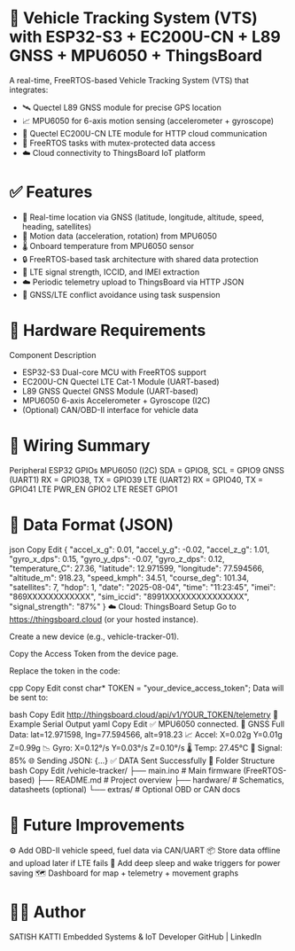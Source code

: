 # 🚗 Vehicle Tracking System (VTS) with ESP32-S3 + EC200U-CN + L89 GNSS + MPU6050 + ThingsBoard
A real-time, FreeRTOS-based Vehicle Tracking System (VTS) that integrates:

- 🛰️ Quectel L89 GNSS module for precise GPS location
- 📈 MPU6050 for 6-axis motion sensing (accelerometer + gyroscope)
- 📡 Quectel EC200U-CN LTE module for HTTP cloud communication
- 🔁 FreeRTOS tasks with mutex-protected data access
- ☁️ Cloud connectivity to ThingsBoard IoT platform

# ✅ Features
- 📍 Real-time location via GNSS (latitude, longitude, altitude, speed, heading, satellites)
- 📐 Motion data (acceleration, rotation) from MPU6050
- 🌡️ Onboard temperature from MPU6050 sensor
- 🔒 FreeRTOS-based task architecture with shared data protection
- 📶 LTE signal strength, ICCID, and IMEI extraction
- ☁️ Periodic telemetry upload to ThingsBoard via HTTP JSON
- 🔁 GNSS/LTE conflict avoidance using task suspension

# 🧩 Hardware Requirements
Component	Description
- ESP32-S3	Dual-core MCU with FreeRTOS support
- EC200U-CN	Quectel LTE Cat-1 Module (UART-based)
- L89 GNSS	Quectel GNSS Module (UART-based)
- MPU6050	6-axis Accelerometer + Gyroscope (I2C)
- (Optional)	CAN/OBD-II interface for vehicle data

# 📐 Wiring Summary
Peripheral	ESP32 GPIOs
MPU6050 (I2C)	SDA = GPIO8, SCL = GPIO9
GNSS (UART1)	RX = GPIO38, TX = GPIO39
LTE (UART2)	RX = GPIO40, TX = GPIO41
LTE PWR_EN	GPIO2
LTE RESET	GPIO1

# 🔄 Data Format (JSON)
json
Copy
Edit
{
  "accel_x_g": 0.01,
  "accel_y_g": -0.02,
  "accel_z_g": 1.01,
  "gyro_x_dps": 0.15,
  "gyro_y_dps": -0.07,
  "gyro_z_dps": 0.12,
  "temperature_C": 27.36,
  "latitude": 12.971599,
  "longitude": 77.594566,
  "altitude_m": 918.23,
  "speed_kmph": 34.51,
  "course_deg": 101.34,
  "satellites": 7,
  "hdop": 1,
  "date": "2025-08-04",
  "time": "11:23:45",
  "imei": "869XXXXXXXXXXXX",
  "sim_iccid": "8991XXXXXXXXXXXXXXX",
  "signal_strength": "87%"
}
☁️ Cloud: ThingsBoard Setup
Go to https://thingsboard.cloud (or your hosted instance).

Create a new device (e.g., vehicle-tracker-01).

Copy the Access Token from the device page.

Replace the token in the code:

cpp
Copy
Edit
const char* TOKEN = "your_device_access_token";
Data will be sent to:

bash
Copy
Edit
http://thingsboard.cloud/api/v1/YOUR_TOKEN/telemetry
🧪 Example Serial Output
yaml
Copy
Edit
✅ MPU6050 connected.
📍 GNSS Full Data: lat=12.971598, lng=77.594566, alt=918.23
📈 Accel: X=0.02g Y=0.01g Z=0.99g
📉 Gyro: X=0.12°/s Y=0.03°/s Z=0.10°/s
🌡️ Temp: 27.45°C
📶 Signal: 85%
🌐 Sending JSON:
{...}
✅ DATA Sent Successfully
📁 Folder Structure
bash
Copy
Edit
/vehicle-tracker/
├── main.ino            # Main firmware (FreeRTOS-based)
├── README.md           # Project overview
├── hardware/           # Schematics, datasheets (optional)
└── extras/             # Optional OBD or CAN docs

# 🔮 Future Improvements
⚙️ Add OBD-II vehicle speed, fuel data via CAN/UART
📦 Store data offline and upload later if LTE fails
🔋 Add deep sleep and wake triggers for power saving
🗺️ Dashboard for map + telemetry + movement graphs

# 👨‍💻 Author
SATISH KATTI
Embedded Systems & IoT Developer
GitHub | LinkedIn
